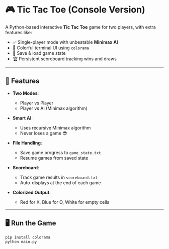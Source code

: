 # 🎮 Tic Tac Toe (Console Version)

A Python-based interactive **Tic Tac Toe** game for two players, with extra features like:
- ✅ Single-player mode with unbeatable **Minimax AI**
- 🌈 Colorful terminal UI using `colorama`
- 💾 Save & load game state
- 🏆 Persistent scoreboard tracking wins and draws

---

## 🚀 Features

- **Two Modes**:  
  - Player vs Player  
  - Player vs AI (Minimax algorithm)

- **Smart AI**:  
  - Uses recursive Minimax algorithm  
  - Never loses a game 😎

- **File Handling**:  
  - Save game progress to `game_state.txt`  
  - Resume games from saved state

- **Scoreboard**:  
  - Track game results in `scoreboard.txt`  
  - Auto-displays at the end of each game

- **Colorized Output**:  
  - Red for X, Blue for O, White for empty cells

---

## 🖥️ Run the Game

```bash
pip install colorama
python main.py

